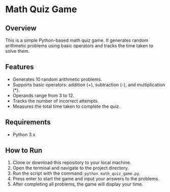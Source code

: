 # Math Quiz Game

## Overview
This is a simple Python-based math quiz game. It generates random arithmetic problems using basic operators and tracks the time taken to solve them.

## Features
- Generates 10 random arithmetic problems.
- Supports basic operators: addition (+), subtraction (-), and multiplication (*).
- Operands range from 3 to 12.
- Tracks the number of incorrect attempts.
- Measures the total time taken to complete the quiz.

## Requirements
- Python 3.x

## How to Run
1. Clone or download this repository to your local machine.
2. Open the terminal and navigate to the project directory.
3. Run the script with the command: `python math_quiz_game.py`.
4. Press enter to start the game and input your answers to the problems.
5. After completing all problems, the game will display your time.


